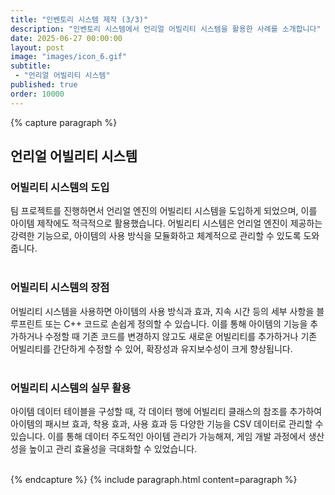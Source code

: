 ```yaml
---
title: "인벤토리 시스템 제작 (3/3)"
description: "인벤토리 시스템에서 언리얼 어빌리티 시스템을 활용한 사례를 소개합니다"
date: 2025-06-27 00:00:00
layout: post
image: "images/icon_6.gif"
subtitle: 
 - "언리얼 어빌리티 시스템"
published: true
order: 10000
---
```


{% capture paragraph %}

## **언리얼 어빌리티 시스템**

### 어빌리티 시스템의 도입
팀 프로젝트를 진행하면서 언리얼 엔진의 어빌리티 시스템을 도입하게 되었으며, 
이를 아이템 제작에도 적극적으로 활용했습니다. 
어빌리티 시스템은 언리얼 엔진이 제공하는 강력한 기능으로, 
아이템의 사용 방식을 모듈화하고 체계적으로 관리할 수 있도록 도와줍니다.
<br><br>

### 어빌리티 시스템의 장점
어빌리티 시스템을 사용하면 아이템의 사용 방식과 효과, 
지속 시간 등의 세부 사항을 블루프린트 또는 C++ 코드로 손쉽게 정의할 수 있습니다. 
이를 통해 아이템의 기능을 추가하거나 수정할 때 기존 코드를 변경하지 않고도 새로운 어빌리티를 추가하거나 기존 어빌리티를 간단하게 수정할 수 있어, 
확장성과 유지보수성이 크게 향상됩니다.
<br><br>

### 어빌리티 시스템의 실무 활용
아이템 데이터 테이블을 구성할 때, 
각 데이터 행에 어빌리티 클래스의 참조를 추가하여 
아이템의 패시브 효과, 착용 효과, 사용 효과 등 다양한 기능을 CSV 데이터로 관리할 수 있습니다. 
이를 통해 데이터 주도적인 아이템 관리가 가능해져, 
게임 개발 과정에서 생산성을 높이고 관리 효율성을 극대화할 수 있었습니다.
<br><br>

{% endcapture %}
{% include paragraph.html content=paragraph %}




<!-- 
{% comment %}
------------------------------------------------------
{% capture paragraph %}
## **제목**
<br><br>

### 배경  
<br><br>

### 문제 인식  
<br><br>

### 문제 해결 
<br><br>

{% endcapture %}
{% include paragraph.html content=paragraph %}
------------------------------------------------------
{% endcomment %}
-->

